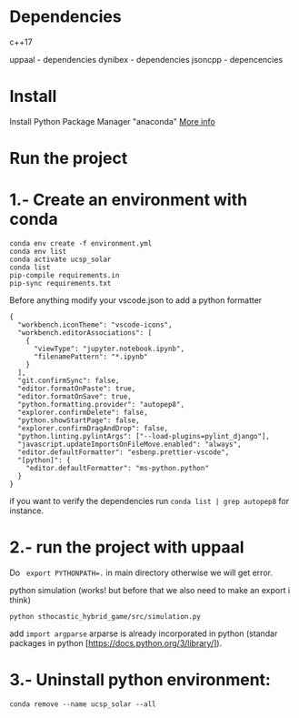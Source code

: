 # Dependencies

c++17

uppaal - dependencies
dynibex - dependencies
jsoncpp - depencencies

# Install

Install Python Package Manager "anaconda"
[More info](https://www.digitalocean.com/community/tutorials/how-to-install-anaconda-on-ubuntu-18-04-quickstart)

# Run the project

# 1.- Create an environment with conda

```
conda env create -f environment.yml
conda env list
conda activate ucsp_solar
conda list
pip-compile requirements.in
pip-sync requirements.txt
```

Before anything modify your vscode.json to add a python formatter

```
{
  "workbench.iconTheme": "vscode-icons",
  "workbench.editorAssociations": [
    {
      "viewType": "jupyter.notebook.ipynb",
      "filenamePattern": "*.ipynb"
    }
  ],
  "git.confirmSync": false,
  "editor.formatOnPaste": true,
  "editor.formatOnSave": true,
  "python.formatting.provider": "autopep8",
  "explorer.confirmDelete": false,
  "python.showStartPage": false,
  "explorer.confirmDragAndDrop": false,
  "python.linting.pylintArgs": ["--load-plugins=pylint_django"],
  "javascript.updateImportsOnFileMove.enabled": "always",
  "editor.defaultFormatter": "esbenp.prettier-vscode",
  "[python]": {
    "editor.defaultFormatter": "ms-python.python"
  }
}
```

if you want to verify the dependencies run `conda list | grep autopep8` for instance.

# 2.- run the project with uppaal

Do ` export PYTHONPATH=.` in main directory otherwise we will get error.

python simulation (works! but before that we also need to make an export i think)

    python sthocastic_hybrid_game/src/simulation.py

add `import argparse` arparse is already incorporated in python (standar packages in python [https://docs.python.org/3/library/]).

# 3.- Uninstall python environment:

```
conda remove --name ucsp_solar --all
```
